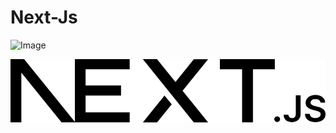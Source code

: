 # Next-Js
![Image](https://buffer.com/library/content/images/size/w1200/2023/10/free-images.jpg)


![Image](https://github.com/mukulsingh94868/Next-Js/blob/master/public/next.svg)
